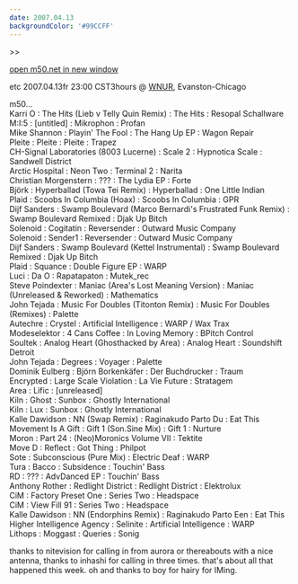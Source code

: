 ```yaml
---
date: 2007.04.13
backgroundColor: '#99CCFF'
---
```


\>>

[open m50.net in new window  
](http://m50.net/)


etc 2007.04.13fr 23:00 CST3hours @ [WNUR](http://www.wnur.org/), Evanston-Chicago  


m50...  
Karri O : The Hits (Lieb v Telly Quin Remix) : The Hits : Resopal Schallware  
M:I:5 : \[untitled\] : Mikrophon : Profan  
Mike Shannon : Playin' The Fool : The Hang Up EP : Wagon Repair  
Pleite : Pleite : Pleite : Trapez  
CH-Signal Laboratories (8003 Lucerne) : Scale 2 : Hypnotica Scale : Sandwell District  
Arctic Hospital : Neon Two : Terminal 2 : Narita  
Christian Morgenstern : ??? : The Lydia EP : Forte  
Björk : Hyperballad (Towa Tei Remix) : Hyperballad : One Little Indian  
Plaid : Scoobs In Columbia (Hoax) : Scoobs In Columbia : GPR  
Dijf Sanders : Swamp Boulevard (Marco Bernardi's Frustrated Funk Remix) : Swamp Boulevard Remixed : Djak Up Bitch  
Solenoid : Cogitatin : Reversender : Outward Music Company  
Solenoid : Sender1 : Reversender : Outward Music Company  
Dijf Sanders : Swamp Boulevard (Kettel Instrumental) : Swamp Boulevard Remixed : Djak Up Bitch  
Plaid : Squance : Double Figure EP : WARP  
Luci : Da O : Rapatapaton : Mutek\_rec  
Steve Poindexter : Maniac (Area's Lost Meaning Version) : Maniac (Unreleased & Reworked) : Mathematics  
John Tejada : Music For Doubles (Titonton Remix) : Music For Doubles (Remixes) : Palette  
Autechre : Crystel : Artificial Intelligence : WARP / Wax Trax  
Modeselektor : 4 Cans Coffee : In Loving Memory : BPitch Control  
Soultek : Analog Heart (Ghosthacked by Area) : Analog Heart : Soundshift Detroit  
John Tejada : Degrees : Voyager : Palette  
Dominik Eulberg : Björn Borkenkäfer : Der Buchdrucker : Traum  
Encrypted : Large Scale Violation : La Vie Future : Stratagem  
Area : Lific : \[unreleased\]  
Kiln : Ghost : Sunbox : Ghostly International  
Kiln : Lux : Sunbox : Ghostly International  
Kalle Dawidson : NN (Swap Remix) : Raginakudo Parto Du : Eat This  
Movement Is A Gift : Gift 1 (Son.Sine Mix) : Gift 1 : Nurture  
Moron : Part 24 : (Neo)Moronics Volume VII : Tektite  
Move D : Reflect : Got Thing : Philpot  
Sote : Subconscious (Pure Mix) : Electric Deaf : WARP  
Tura : Bacco : Subsidence : Touchin' Bass  
RD : ??? : AdvDanced EP : Touchin' Bass  
Anthony Rother : Redlight District : Redlight District : Elektrolux  
CiM : Factory Preset One : Series Two : Headspace  
CiM : View Fill 91 : Series Two : Headspace  
Kalle Dawidson : NN (Endorphins Remix) : Raginakudo Parto Een : Eat This  
Higher Intelligence Agency : Selinite : Artificial Intelligence : WARP  
Lithops : Moggast : Queries : Sonig  

thanks to nitevision for calling in from aurora or thereabouts with a nice antenna, thanks to inhashi for calling in three times. that's about all that happened this week. oh and thanks to boy for hairy for IMing.